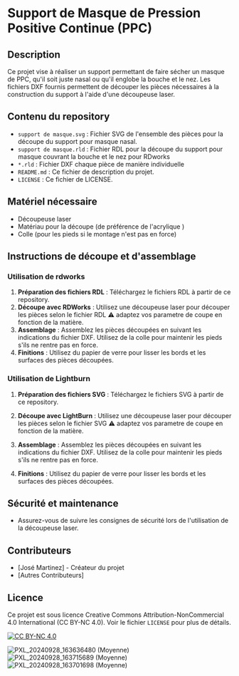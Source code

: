 # Support de Masque de Pression Positive Continue (PPC)

## Description

Ce projet vise à réaliser un support permettant de faire sécher un masque de PPC, qu'il soit juste nasal ou qu'il englobe la bouche et le nez. Les fichiers DXF fournis permettent de découper les pièces nécessaires à la construction du support à l'aide d'une découpeuse laser.

## Contenu du repository

- `support de masque.svg` : Fichier SVG de l'ensemble des pièces pour la découpe du support pour masque nasal.
- `support de masque.rld` : Fichier RDL pour la découpe du support pour masque couvrant la bouche et le nez pour RDworks
- `*.rld` : Fichier DXF chaque pièce de manière individuelle
- `README.md` : Ce fichier de description du projet.
- `LICENSE` : Ce fichier de LICENSE.

## Matériel nécessaire

- Découpeuse laser
- Matériau pour la découpe (de préférence de l'acrylique )
- Colle (pour les pieds si le montage n'est pas en force)

## Instructions de découpe et d'assemblage

### Utilisation de rdworks

1. **Préparation des fichiers RDL** : Téléchargez le fichiers RDL à partir de ce repository.
2. **Découpe avec RDWorks** : Utilisez une découpeuse laser pour découper les pièces selon le fichier RDL :warning: adaptez vos parametre de coupe en fonction de la matière.
3. **Assemblage** :
    Assemblez les pièces découpées en suivant les indications du fichier DXF. Utilisez de la colle pour maintenir les pieds s'ils ne rentre pas en force.
4. **Finitions** : Utilisez du papier de verre pour lisser les bords et les surfaces des pièces découpées.


### Utilisation de Lightburn

1. **Préparation des fichiers SVG** : Téléchargez le fichiers SVG à partir de ce repository.
2. **Découpe avec LightBurn** : Utilisez une découpeuse laser pour découper les pièces selon le fichier SVG :warning: adaptez vos parametre de coupe en fonction de la matière.


3. **Assemblage** :
    Assemblez les pièces découpées en suivant les indications du fichier DXF. Utilisez de la colle pour maintenir les pieds s'ils ne rentre pas en force.
4. **Finitions** : Utilisez du papier de verre pour lisser les bords et les surfaces des pièces découpées.

## Sécurité et maintenance

- Assurez-vous de suivre les consignes de sécurité lors de l'utilisation de la découpeuse laser.

## Contributeurs

- [José Martinez] - Créateur du projet
- [Autres Contributeurs]

## Licence

Ce projet est sous licence Creative Commons Attribution-NonCommercial 4.0 International (CC BY-NC 4.0). Voir le fichier `LICENSE` pour plus de détails.

[![CC BY-NC 4.0](https://i.creativecommons.org/l/by-nc/4.0/88x31.png)](https://creativecommons.org/licenses/by-nc/4.0/)



![PXL_20240928_163636480 (Moyenne)](https://github.com/user-attachments/assets/f224edac-f211-425b-aa28-d869fb0a65f6)
![PXL_20240928_163715689 (Moyenne)](https://github.com/user-attachments/assets/d9012be1-3664-496d-8ec3-e924410dad69)
![PXL_20240928_163701698 (Moyenne)](https://github.com/user-attachments/assets/f2cbcd06-ff22-4032-b935-40779a0cedd0)
